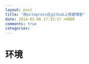 ```yaml
---
layout: post
title: "用octopress在github上搭建博客"
date: 2014-02-06 17:33:17 +0800
comments: true
categories: 
---
```

# 环境
